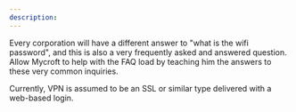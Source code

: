 ```yaml
---
description: 
---
```

Every corporation will have a different answer to "what is the wifi password", and this is also a very frequently asked and answered question. Allow Mycroft to help with the FAQ load by teaching him the answers to these very common inquiries.

Currently, VPN is assumed to be an SSL or similar type delivered with a web-based login.
